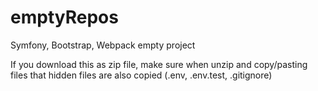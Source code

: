 # emptyRepos
Symfony, Bootstrap, Webpack empty project

If you download this as zip file, make sure when unzip and copy/pasting files that hidden files are also copied (.env, .env.test, .gitignore)
